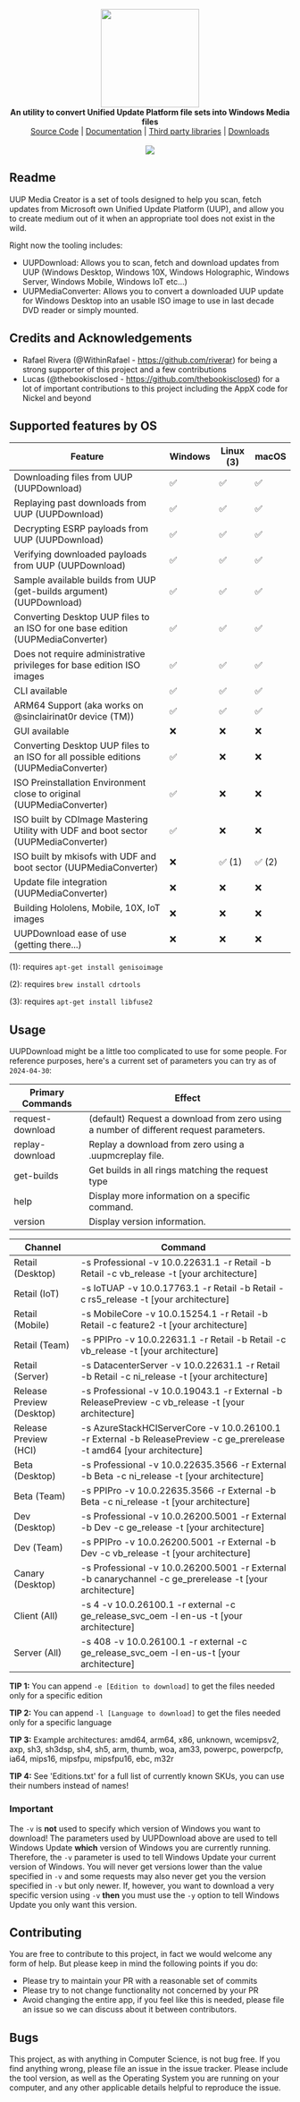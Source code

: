 <p align="center">
  <img src="Assets/logo.png" width="176"><br>
  <b>An utility to convert Unified Update Platform file sets into Windows Media files</b><br>
  <a href="./src">Source Code</a> |
  <a href="./docs">Documentation</a> |
  <a href="./thirdparty">Third party libraries</a> |
  <a href="https://github.com/gus33000/UUPMediaCreator/releases">Downloads</a>
  <br><br>
  <img src="https://github.com/gus33000/UUPMediaCreator/actions/workflows/ci.yml/badge.svg">
</p>

## Readme

UUP Media Creator is a set of tools designed to help you scan, fetch updates from Microsoft own Unified Update Platform (UUP), and allow you to create medium out of it when an appropriate tool does not exist in the wild.

Right now the tooling includes:

- UUPDownload: Allows you to scan, fetch and download updates from UUP (Windows Desktop, Windows 10X, Windows Holographic, Windows Server, Windows Mobile, Windows IoT etc...)
- UUPMediaConverter: Allows you to convert a downloaded UUP update for Windows Desktop into an usable ISO image to use in last decade DVD reader or simply mounted.

## Credits and Acknowledgements

- Rafael Rivera (@WithinRafael - https://github.com/riverar) for being a strong supporter of this project and a few contributions
- Lucas (@thebookisclosed - https://github.com/thebookisclosed) for a lot of important contributions to this project including the AppX code for Nickel and beyond

## Supported features by OS

| Feature                                                                                  | Windows  | Linux (3) | macOS    |
|------------------------------------------------------------------------------------------|----------|-----------|----------|
| Downloading files from UUP (UUPDownload)                                                 | ✅       | ✅       | ✅       |
| Replaying past downloads from UUP (UUPDownload)                                          | ✅       | ✅       | ✅       |
| Decrypting ESRP payloads from UUP (UUPDownload)                                          | ✅       | ✅       | ✅       |
| Verifying downloaded payloads from UUP (UUPDownload)                                     | ✅       | ✅       | ✅       |
| Sample available builds from UUP (get-builds argument) (UUPDownload)                     | ✅       | ✅       | ✅       |
| Converting Desktop UUP files to an ISO for one base edition (UUPMediaConverter)          | ✅       | ✅       | ✅       |
| Does not require administrative privileges for base edition ISO images                   | ✅       | ✅       | ✅       |
| CLI available                                                                            | ✅       | ✅       | ✅       |
| ARM64 Support (aka works on @sinclairinat0r device (TM))                                 | ✅       | ✅       | ✅       |
| GUI available                                                                            | ❌       | ❌       | ❌       |
| Converting Desktop UUP files to an ISO for all possible editions (UUPMediaConverter)     | ✅       | ❌       | ❌       |
| ISO Preinstallation Environment close to original (UUPMediaConverter)                    | ✅       | ❌       | ❌       |
| ISO built by CDImage Mastering Utility with UDF and boot sector (UUPMediaConverter)      | ✅       | ❌       | ❌       |
| ISO built by mkisofs with UDF and boot sector (UUPMediaConverter)                        | ❌       | ✅   (1) | ✅   (2) |
| Update file integration (UUPMediaConverter)                                              | ❌       | ❌       | ❌       |
| Building Hololens, Mobile, 10X, IoT images                                               | ❌       | ❌       | ❌       |
| UUPDownload ease of use (getting there...)                                               | ❌       | ❌       | ❌       |

(1): requires ```apt-get install genisoimage```

(2): requires ```brew install cdrtools```

(3): requires ```apt-get install libfuse2```


## Usage

UUPDownload might be a little too complicated to use for some people. For reference purposes, here's a current set of parameters you can try as of ```2024-04-30```:

| Primary Commands          | Effect   |
|---------------------------|----------------------------------------------------------------------------------------------------------------------------|
| request-download          | (default) Request a download from zero using a number of different request parameters.                                     |
| replay-download           | Replay a download from zero using a .uupmcreplay file.                                                                     |                                                                  
| get-builds                | Get builds in all rings matching the request type                                                                          |
| help                      | Display more information on a specific command.                                                                            |
| version                   | Display version information.                                                                                               |


| Channel                   | Command |
|---------------------------|----------------------------------------------------------------------------------------------------------------------------|
| Retail (Desktop)          | -s Professional -v 10.0.22631.1 -r Retail -b Retail -c vb_release -t [your architecture]                                   |
| Retail (IoT)              | -s IoTUAP -v 10.0.17763.1 -r Retail -b Retail -c rs5_release -t [your architecture]                                        |
| Retail (Mobile)           | -s MobileCore -v 10.0.15254.1 -r Retail -b Retail -c feature2 -t [your architecture]                                       |
| Retail (Team)             | -s PPIPro -v 10.0.22631.1 -r Retail -b Retail -c vb_release -t [your architecture]                                         |
| Retail (Server)           | -s DatacenterServer -v 10.0.22631.1 -r Retail -b Retail -c ni_release -t [your architecture]                               |
| Release Preview (Desktop) | -s Professional -v 10.0.19043.1 -r External -b ReleasePreview -c vb_release -t [your architecture]                         |
| Release Preview (HCI)     | -s AzureStackHCIServerCore -v 10.0.26100.1 -r External -b ReleasePreview -c ge_prerelease -t amd64 [your architecture]     |
| Beta (Desktop)            | -s Professional -v 10.0.22635.3566 -r External -b Beta -c ni_release -t [your architecture]                                |
| Beta (Team)               | -s PPIPro -v 10.0.22635.3566 -r External -b Beta -c ni_release -t [your architecture]                                      |
| Dev (Desktop)             | -s Professional -v 10.0.26200.5001 -r External -b Dev -c ge_release -t [your architecture]                                 |
| Dev (Team)                | -s PPIPro -v 10.0.26200.5001 -r External -b Dev -c vb_release -t [your architecture]                                       |
| Canary (Desktop)          | -s Professional -v 10.0.26200.5001 -r External -b canarychannel -c ge_prerelease -t [your architecture]                    |
| Client (All)              | -s 4 -v 10.0.26100.1 -r external -c ge_release_svc_oem  -l en-us -t [your architecture]                                    |
| Server (All)              | -s 408 -v 10.0.26100.1 -r external -c ge_release_svc_oem  -l en-us-t [your architecture]                                   |

**TIP 1:** You can append ```-e [Edition to download]``` to get the files needed only for a specific edition

**TIP 2:** You can append ```-l [Language to download]``` to get the files needed only for a specific language

**TIP 3:** Example architectures:   amd64, arm64, x86, unknown, wcemipsv2, axp, sh3, sh3dsp, sh4, sh5, arm, thumb,
                                     woa, am33, powerpc, powerpcfp, ia64, mips16, mipsfpu, mipsfpu16, ebc, m32r

**TIP 4:** See 'Editions.txt' for a full list of currently known SKUs, you can use their numbers instead of names!


### Important

The ```-v``` is __not__ used to specify which version of Windows you want to download! The parameters used by UUPDownload above are used to tell Windows Update **which** version of Windows you are currently running. Therefore, the ```-v``` parameter is used to tell Windows Update your current version of Windows. You will never get versions lower than the value specified in ```-v``` and some requests may also never get you the version specified in ```-v``` but only newer. If, however, you want to download a very specific version using ```-v``` __then__ you must use the ```-y``` option to tell Windows Update you only want this version.

## Contributing

You are free to contribute to this project, in fact we would welcome any form of help. But please keep in mind the following points if you do:

- Please try to maintain your PR with a reasonable set of commits
- Please try to not change functionality not concerned by your PR
- Avoid changing the entire app, if you feel like this is needed, please file an issue so we can discuss about it between contributors.

## Bugs

This project, as with anything in Computer Science, is not bug free. If you find anything wrong, please file an issue in the issue tracker. Please include the tool version, as well as the Operating System you are running on your computer, and any other applicable details helpful to reproduce the issue.
